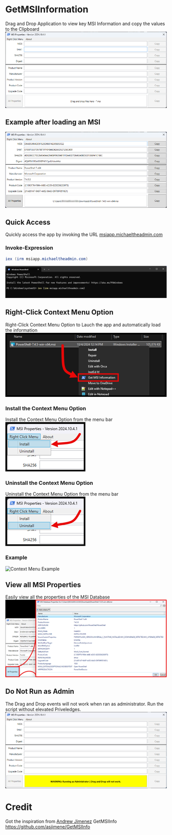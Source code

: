 # GetMSIInformation
Drag and Drop Application to view key MSI Information and copy the values to the Clipboard<br>
 ![FirstLoad](/Images/Application_FirstLoad.png)

## Example after loading an MSI
 ![ExampleLoad](/Images/Application_Example00.png)

## Quick Access
Quickly access the app by invoking the URL [msiapp.michaeltheadmin.com](https://msiapp.michaeltheadmin.com)

### Invoke-Expression
```powershell
iex (irm msiapp.michaeltheadmin.com)
```
 ![Invoke MSI Application](/Images/Application_Example_Run.png)

## Right-Click Context Menu Option
Right-Click Context Menu Option to Lauch the app and automatically load the information<br>
![Right-Click Context Menu](/Images/Application_ContextMenu_OnFile.png)

### Install the Context Menu Option
Install the Context Menu Option from the menu bar<br>
![Install Context Menu](/Images/Application_ContextMenu_Install.png)

### Uninstall the Context Menu Option
Uninstall the Context Menu Option from the menu bar<br>
![Uninstall Context Menu](/Images/Application_ContextMenu_Uninstall.png)

### Example
![Context Menu Example](/Images/Application-ContextMenu-Gif.gif)

## View all MSI Properties
Easily view all the properties of the MSI Database<br>
![View All Properties](/Images/Application_AllProperties.png)

## Do Not Run as Admin
The Drag and Drop events will not work when ran as administrator. Run the script without elevated Priveledges.<br>
 ![Invoke MSI Application](/Images/Application_Example_RunAsAdmin.png)

 # Credit
Got the inspiration from [Andrew Jimenez](https://github.com/asjimene) GetMSIInfo<br>
 https://github.com/asjimene/GetMSIInfo

 
